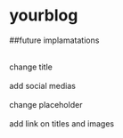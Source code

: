 # yourblog

##future implamatations </br></br>

change title </br></br>
add social medias </br></br>
change placeholder </br></br>
add link on titles and images </br></br>
